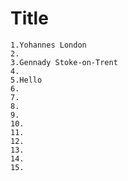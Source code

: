 # Title

```
1.Yohannes London
2.
3.Gennady Stoke-on-Trent
4.
5.Hello
6.
7.
8.
9.
10.
11.
12.
13.
14.
15.
```
